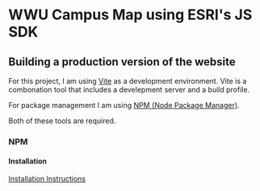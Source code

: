 # WWU Campus Map using ESRI's JS SDK #

## Building a production version of the website ##

For this project, I am using [Vite](https://vitejs.dev/) as a development environment. Vite is a combonation tool that includes a develepment server and a build profile. 

For package management I am using [NPM (Node Package Manager)](https://www.npmjs.com/).

Both of these tools are required.

### NPM ###

#### Installation ####

[Installation Instructions](https://docs.npmjs.com/downloading-and-installing-node-js-and-npm)

